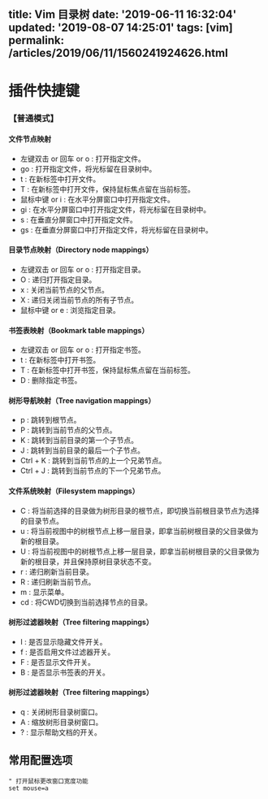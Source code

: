 title: Vim 目录树
date: '2019-06-11 16:32:04'
updated: '2019-08-07 14:25:01'
tags: [vim]
permalink: /articles/2019/06/11/1560241924626.html
---
# 插件快捷键
### 【普通模式】

#### 文件节点映射

- 左键双击 or 回车 or o : 打开指定文件。
-  go                              : 打开指定文件，将光标留在目录树中。
-  t                                 : 在新标签中打开文件。
-  T                                : 在新标签中打开文件，保持鼠标焦点留在当前标签。
-  鼠标中键 or i              : 在水平分屏窗口中打开指定文件。
-  gi                               : 在水平分屏窗口中打开指定文件，将光标留在目录树中。
-  s                                : 在垂直分屏窗口中打开指定文件。
-  gs                              : 在垂直分屏窗口中打开指定文件，将光标留在目录树中。


#### 目录节点映射（Directory node mappings）

- 左键双击 or 回车 or o : 打开指定目录。
- O                                : 递归打开指定目录。
- x                                 : 关闭当前节点的父节点。
- X                                : 递归关闭当前节点的所有子节点。
- 鼠标中键 or e              : 浏览指定目录。

#### 书签表映射（Bookmark table mappings）

- 左键双击 or 回车 or o : 打开指定书签。
-  t                                 : 在新标签中打开书签。
-  T                                : 在新标签中打开书签，保持鼠标焦点留在当前标签。
-  D                                : 删除指定书签。

#### 树形导航映射（Tree navigation mappings）

- p                                : 跳转到根节点。
- P                                : 跳转到当前节点的父节点。
- K                                : 跳转到当前目录的第一个子节点。
- J                                 : 跳转到当前目录的最后一个子节点。
- Ctrl + K                     : 跳转到当前节点的上一个兄弟节点。 
- Ctrl + J                      : 跳转到当前节点的下一个兄弟节点。

####  文件系统映射（Filesystem mappings）

- C                                : 将当前选择的目录做为树形目录的根节点，即切换当前根目录节点为选择的目录节点。
- u                                 : 将当前视图中的树根节点上移一层目录，即拿当前树根目录的父目录做为新的根目录。
- U                                : 将当前视图中的树根节点上移一层目录，即拿当前树根目录的父目录做为新的根目录，并且保持原树目录状态不变。
- r                                  : 递归刷新当前目录。
- R                                : 递归刷新当前节点。
- m                                :  显示菜单。
- cd                               : 将CWD切换到当前选择节点的目录。

####  树形过滤器映射（Tree filtering mappings）
- I                                 : 是否显示隐藏文件开关。
-  f                                 : 是否启用文件过滤器开关。
-  F                                 : 是否显示文件开关。
-  B                                : 是否显示书签表的开关。


#### 树形过滤器映射（Tree filtering mappings）

- q                                 : 关闭树形目录树窗口。
- A                                 : 缩放树形目录树窗口。
- ?                                  : 显示帮助文档的开关。




##   常用配置选项

```
" 打开鼠标更改窗口宽度功能
set mouse=a
```